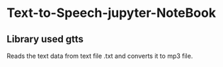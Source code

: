 # Text-to-Speech-jupyter-NoteBook
## Library used gtts 
Reads the text data from text file .txt and converts it to mp3 file. 
